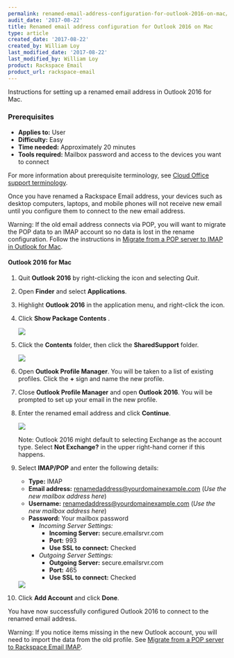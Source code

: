 ```yaml
---
permalink: renamed-email-address-configuration-for-outlook-2016-on-mac/
audit_date: '2017-08-22'
title: Renamed email address configuration for Outlook 2016 on Mac
type: article
created_date: '2017-08-22'
created_by: William Loy
last_modified_date: '2017-08-22'
last_modified_by: William Loy
product: Rackspace Email
product_url: rackspace-email
---
```


Instructions for setting up a renamed email address in Outlook 2016 for Mac.

### Prerequisites

- **Applies to:** User
- **Difficulty:** Easy
- **Time needed:** Approximately 20 minutes
- **Tools required:**  Mailbox password and access to the devices you want to connect

For more information about prerequisite terminology, see [Cloud Office support terminology](/how-to/cloud-office-support-terminology/).

Once you have renamed a Rackspace Email address, your devices such as desktop computers, laptops, and mobile phones will not receive new email until you configure them to connect to the new email address.

Warning: If the old email address connects via POP, you will want to migrate the POP data to an IMAP account so no data is lost in the rename configuration. Follow the instructions in [Migrate from a POP server to IMAP in Outlook for Mac](/how-to/migrating-from-a-pop-server-to-rackspace-email-imap-using-outlook-2011-mac/).

#### Outlook 2016 for Mac

1. Quit **Outlook 2016** by right-clicking the icon and selecting *Quit*.
2. Open **Finder** and select **Applications**.
3. Highlight **Outlook 2016** in the application menu, and right-click the icon.
4. Click **Show Package Contents** .

    <img src="{% asset_path rackspace-email/renamed-email-address-configuration-for-outlook-2016-on-mac/show-pack-contents.png %}" />

5. Click the **Contents** folder, then click the **SharedSupport** folder.

    <img src="{% asset_path rackspace-email/renamed-email-address-configuration-for-outlook-2016-on-mac/shared-support.png %}" />

6. Open **Outlook Profile Manager**. You will be taken to a list of existing profiles. Click the **+** sign and name the new profile.

    

7. Close **Outlook Profile Manager** and open **Outlook 2016**. You will be prompted to set up your email in the new profile.
8. Enter the renamed email address and click **Continue**.

    <img src="{% asset_path rackspace-email/renamed-email-address-configuration-for-outlook-2016-on-mac/OL16mac-setup-SC2.png %}" />

    Note: Outlook 2016 might default to selecting Exchange as the account type. Select **Not Exchange?** in the upper right-hand corner if this happens.

9. Select **IMAP/POP** and enter the following details:

    - **Type:** IMAP
    - **Email address:** renamedaddress@yourdomainexample.com (*Use the new mailbox address here*)
    - **Username:** renamedaddress@yourdomainexample.com (*Use the new mailbox address here*)
    - **Password:** Your mailbox password
        - *Incoming Server Settings:*
            - **Incoming Server:** secure.emailsrvr.com
            - **Port:** 993
            - **Use SSL to connect:** Checked
        - *Outgoing Server Settings:*
            - **Outgoing Server:** secure.emailsrvr.com
            - **Port:** 465
            - **Use SSL to connect:** Checked

    <img src="{% asset_path rackspace-email/renamed-email-address-configuration-for-outlook-2016-on-mac/OL16mac-setup-SC1.png %}" />

10. Click **Add Account** and click **Done**.

You have now successfully configured Outlook 2016 to connect to the renamed email address.

Warning: If you notice items missing in the new Outlook account, you will need to import the data from the old profile. See [Migrate from a POP server to Rackspace Email IMAP](/how-to/migrating-from-a-pop-server-to-rackspace-email-imap-using-outlook-2011-mac/).
